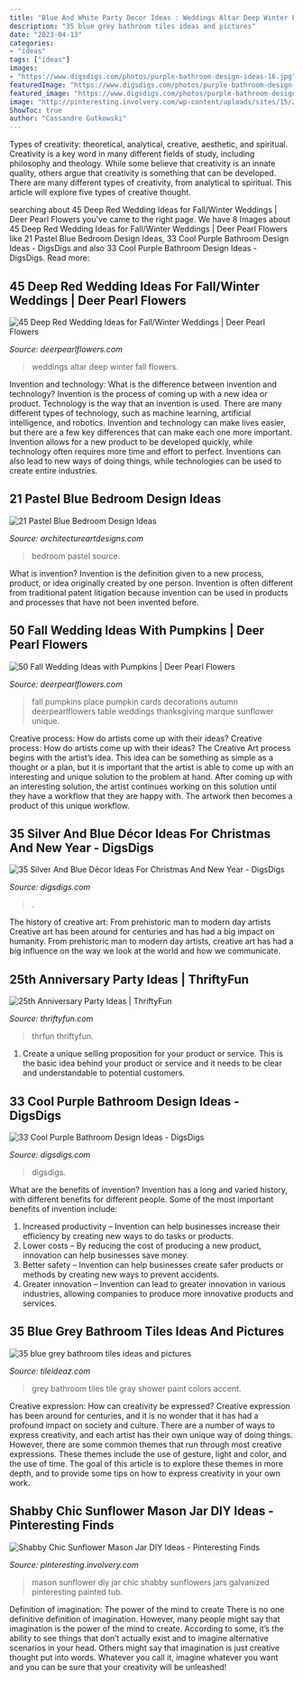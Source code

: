 ```yaml
---
title: "Blue And White Party Decor Ideas : Weddings Altar Deep Winter Fall Flowers"
description: "35 blue grey bathroom tiles ideas and pictures"
date: "2023-04-13"
categories:
- "ideas"
tags: ["ideas"]
images:
- "https://www.digsdigs.com/photos/purple-bathroom-design-ideas-16.jpg"
featuredImage: "https://www.digsdigs.com/photos/purple-bathroom-design-ideas-16.jpg"
featured_image: "https://www.digsdigs.com/photos/purple-bathroom-design-ideas-16.jpg"
image: "http://pinteresting.involvery.com/wp-content/uploads/sites/15/2016/10/1252_1883327114-1.jpg"
ShowToc: true
author: "Cassandre Gutkowski"
---
```



Types of creativity: theoretical, analytical, creative, aesthetic, and spiritual.
Creativity is a key word in many different fields of study, including philosophy and theology. While some believe that creativity is an innate quality, others argue that creativity is something that can be developed. There are many different types of creativity, from analytical to spiritual. This article will explore five types of creative thought.

	

		
searching about 45 Deep Red Wedding Ideas for Fall/Winter Weddings | Deer Pearl Flowers you've came to the right page. We have 8 Images about 45 Deep Red Wedding Ideas for Fall/Winter Weddings | Deer Pearl Flowers like 21 Pastel Blue Bedroom Design Ideas, 33 Cool Purple Bathroom Design Ideas - DigsDigs and also 33 Cool Purple Bathroom Design Ideas - DigsDigs. Read more:
		
    
## 45 Deep Red Wedding Ideas For Fall/Winter Weddings | Deer Pearl Flowers

<img loading=lazy src="https://www.deerpearlflowers.com/wp-content/uploads/2015/04/Red-Floral-Wedding-Altar.jpg" onerror="this.onerror=null;this.src='https://tse1.mm.bing.net/th?id=OIP.VQHE5_pgWIediDP6aqHIzgHaKU&amp;pid=15.1';" alt="45 Deep Red Wedding Ideas for Fall/Winter Weddings | Deer Pearl Flowers">

_Source: deerpearlflowers.com_

>weddings altar deep winter fall flowers. 

	

Invention and technology: What is the difference between invention and technology?
Invention is the process of coming up with a new idea or product. Technology is the way that an invention is used. There are many different types of technology, such as machine learning, artificial intelligence, and robotics. Invention and technology can make lives easier, but there are a few key differences that can make each one more important. 
Invention allows for a new product to be developed quickly, while technology often requires more time and effort to perfect. Inventions can also lead to new ways of doing things, while technologies can be used to create entire industries.

    
## 21 Pastel Blue Bedroom Design Ideas

<img loading=lazy src="https://www.architectureartdesigns.com/wp-content/uploads/2015/05/1811.jpg" onerror="this.onerror=null;this.src='https://tse4.mm.bing.net/th?id=OIP.-WW5o_e318zAjiINItQULAHaHR&amp;pid=15.1';" alt="21 Pastel Blue Bedroom Design Ideas">

_Source: architectureartdesigns.com_

>bedroom pastel source. 

	

What is invention?
Invention is the definition given to a new process, product, or idea originally created by one person. Invention is often different from traditional patent litigation because invention can be used in products and processes that have not been invented before.

    
## 50 Fall Wedding Ideas With Pumpkins | Deer Pearl Flowers

<img loading=lazy src="http://www.deerpearlflowers.com/wp-content/uploads/2015/08/Pumpkin-Wedding-Place-Cards.jpg" onerror="this.onerror=null;this.src='https://tse1.mm.bing.net/th?id=OIP.QSkjQRFjEl_oSOunSuYlRgHaLH&amp;pid=15.1';" alt="50 Fall Wedding Ideas with Pumpkins | Deer Pearl Flowers">

_Source: deerpearlflowers.com_

>fall pumpkins place pumpkin cards decorations autumn deerpearlflowers table weddings thanksgiving marque sunflower unique. 

	

Creative process: How do artists come up with their ideas?
Creative process: How do artists come up with their ideas?
The Creative Art process begins with the artist’s idea. This idea can be something as simple as a thought or a plan, but it is important that the artist is able to come up with an interesting and unique solution to the problem at hand. After coming up with an interesting solution, the artist continues working on this solution until they have a workflow that they are happy with. The artwork then becomes a product of this unique workflow.

    
## 35 Silver And Blue Décor Ideas For Christmas And New Year - DigsDigs

<img loading=lazy src="https://www.digsdigs.com/photos/charming-silver-and-blue-christmas-decor-ideas-21.jpg" onerror="this.onerror=null;this.src='https://tse4.mm.bing.net/th?id=OIP.JY7ArdZ-b9sH7w1A-n-tygAAAA&amp;pid=15.1';" alt="35 Silver And Blue Décor Ideas For Christmas And New Year - DigsDigs">

_Source: digsdigs.com_

>. 

	

The history of creative art: From prehistoric man to modern day artists
Creative art has been around for centuries and has had a big impact on humanity. From prehistoric man to modern day artists, creative art has had a big influence on the way we look at the world and how we communicate.

    
## 25th Anniversary Party Ideas | ThriftyFun

<img loading=lazy src="https://img.thrfun.com/img/003/237/memorytree2_l.jpg" onerror="this.onerror=null;this.src='https://tse2.mm.bing.net/th?id=OIP.J5vKZ4D_9nKikcJH1wBDrgHaKu&amp;pid=15.1';" alt="25th Anniversary Party Ideas | ThriftyFun">

_Source: thriftyfun.com_

>thrfun thriftyfun. 

	

1. Create a unique selling proposition for your product or service. This is the basic idea behind your product or service and it needs to be clear and understandable to potential customers. 

    
## 33 Cool Purple Bathroom Design Ideas - DigsDigs

<img loading=lazy src="https://www.digsdigs.com/photos/purple-bathroom-design-ideas-16.jpg" onerror="this.onerror=null;this.src='https://tse4.mm.bing.net/th?id=OIP.7Bj8p2jWkWQBeReI2UdUcAHaLI&amp;pid=15.1';" alt="33 Cool Purple Bathroom Design Ideas - DigsDigs">

_Source: digsdigs.com_

>digsdigs. 

	

What are the benefits of invention?
Invention has a long and varied history, with different benefits for different people. Some of the most important benefits of invention include: 
1) Increased productivity – Invention can help businesses increase their efficiency by creating new ways to do tasks or products. 
2) Lower costs – By reducing the cost of producing a new product, innovation can help businesses save money. 
3) Better safety – Invention can help businesses create safer products or methods by creating new ways to prevent accidents.
4) Greater innovation – Invention can lead to greater innovation in various industries, allowing companies to produce more innovative products and services.

    
## 35 Blue Grey Bathroom Tiles Ideas And Pictures

<img loading=lazy src="http://www.tileideaz.com/wp-content/uploads/2015/03/blue_grey_bathroom_tiles_14.jpg" onerror="this.onerror=null;this.src='https://tse3.mm.bing.net/th?id=OIP._SaUHpIoue99PWyKq9yDPAHaLH&amp;pid=15.1';" alt="35 blue grey bathroom tiles ideas and pictures">

_Source: tileideaz.com_

>grey bathroom tiles tile gray shower paint colors accent. 

	

Creative expression: How can creativity be expressed?
Creative expression has been around for centuries, and it is no wonder that it has had a profound impact on society and culture. There are a number of ways to express creativity, and each artist has their own unique way of doing things. However, there are some common themes that run through most creative expressions. These themes include the use of gesture, light and color, and the use of time. The goal of this article is to explore these themes in more depth, and to provide some tips on how to express creativity in your own work.

    
## Shabby Chic Sunflower Mason Jar DIY Ideas - Pinteresting Finds

<img loading=lazy src="http://pinteresting.involvery.com/wp-content/uploads/sites/15/2016/10/1252_1883327114-1.jpg" onerror="this.onerror=null;this.src='https://tse4.mm.bing.net/th?id=OIP.NxW3_bwmxfJ-dcpv73NjegHaNK&amp;pid=15.1';" alt="Shabby Chic Sunflower Mason Jar DIY Ideas - Pinteresting Finds">

_Source: pinteresting.involvery.com_

>mason sunflower diy jar chic shabby sunflowers jars galvanized pinteresting painted tub. 

	

Definition of imagination: The power of the mind to create
There is no one definitive definition of imagination. However, many people might say that imagination is the power of the mind to create. According to some, it’s the ability to see things that don’t actually exist and to imagine alternative scenarios in your head. Others might say that imagination is just creative thought put into words. Whatever you call it, imagine whatever you want and you can be sure that your creativity will be unleashed!

